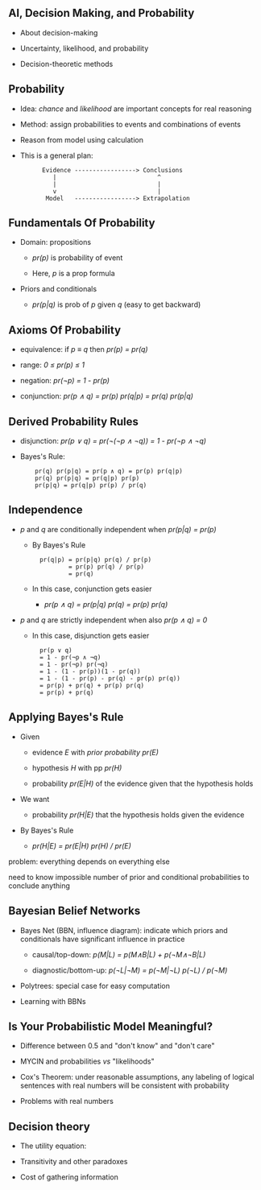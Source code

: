 ## AI, Decision Making, and Probability

* About decision-making

* Uncertainty, likelihood, and probability

* Decision-theoretic methods

## Probability

* Idea: *chance* and *likelihood* are important concepts for real
reasoning

* Method: assign probabilities to events and combinations of events


* Reason from model using calculation

* This is a general plan:

            Evidence -----------------> Conclusions
               |                            ^
               |                            |
               v                            |
             Model   -----------------> Extrapolation

## Fundamentals Of Probability

* Domain: propositions

    * *pr(p)* is probability of event

    * Here, *p* is a prop formula

* Priors and conditionals

    * *pr(p|q)* is prob of *p* given *q* (easy to get backward)

## Axioms Of Probability

  * equivalence: if *p ≡ q* then *pr(p) = pr(q)*

  * range: *0 ≤ pr(p) ≤ 1*

  * negation: *pr(¬p) = 1 - pr(p)*

  * conjunction: *pr(p ∧ q) = pr(p) pr(q|p) = pr(q) pr(p|q)*

## Derived Probability Rules

* disjunction: *pr(p ∨ q) = pr(¬(¬p ∧ ¬q)) = 1 - pr(¬p ∧ ¬q)*

* Bayes's Rule: 

          pr(q) pr(p|q) = pr(p ∧ q) = pr(p) pr(q|p)
          pr(q) pr(p|q) = pr(q|p) pr(p)
          pr(p|q) = pr(q|p) pr(p) / pr(q)

## Independence

* *p* and *q* are conditionally independent when  *pr(p|q) = pr(p)*

    * By Bayes's Rule

            pr(q|p) = pr(p|q) pr(q) / pr(p)
                    = pr(p) pr(q) / pr(p)
                    = pr(q)

    * In this case, conjunction gets easier

        * *pr(p ∧ q) = pr(p|q) pr(q) = pr(p) pr(q)*

* *p* and *q* are strictly independent when also *pr(p ∧ q) = 0*

    * In this case, disjunction gets easier

            pr(p ∨ q)
            = 1 - pr(¬p ∧ ¬q)
            = 1 - pr(¬p) pr(¬q)
            = 1 - (1 - pr(p))(1 - pr(q))
            = 1 - (1 - pr(p) - pr(q) - pr(p) pr(q))
            = pr(p) + pr(q) + pr(p) pr(q)
            = pr(p) + pr(q)

## Applying Bayes's Rule

* Given

    * evidence *E* with *prior probability* *pr(E)*

    * hypothesis *H* with pp *pr(H)*

    * probability *pr(E|H)* of the evidence given that the
      hypothesis holds

* We want

    * probability *pr(H|E)* that the hypothesis holds given
      the evidence

* By Bayes's Rule

    * *pr(H|E) = pr(E|H) pr(H) / pr(E)*

problem: everything depends on everything else

need to know impossible number of prior and conditional probabilities to
conclude anything

## Bayesian Belief Networks

* Bayes Net (BBN, influence diagram): indicate which priors and
  conditionals have significant influence in practice

    * causal/top-down: *p(M|L) = p(M∧B|L) + p(¬M∧¬B|L)*

    * diagnostic/bottom-up: *p(¬L|¬M) = p(¬M|¬L) p(¬L) / p(¬M)*

* Polytrees: special case for easy computation

* Learning with BBNs

## Is Your Probabilistic Model Meaningful?

* Difference between 0.5 and "don't know" and "don't care"

* MYCIN and probabilities *vs* "likelihoods"

* Cox's Theorem: under reasonable assumptions, any labeling of
  logical sentences with real numbers will be consistent with
  probability

* Problems with real numbers

## Decision theory

* The utility equation: 

* Transitivity and other paradoxes

* Cost of gathering information
